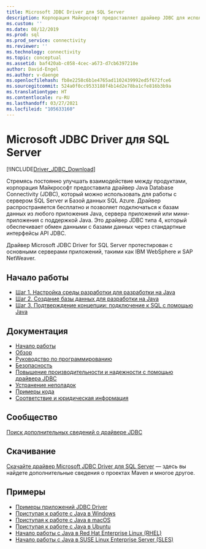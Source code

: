 ```yaml
---
title: Microsoft JDBC Driver для SQL Server
description: Корпорация Майкрософт предоставляет драйвер JDBC для использования с SQL Server и базой данных SQL Azure, обеспечивая возможность подключения из любого приложения Java, сервера или приложения.
ms.custom: ''
ms.date: 08/12/2019
ms.prod: sql
ms.prod_service: connectivity
ms.reviewer: ''
ms.technology: connectivity
ms.topic: conceptual
ms.assetid: baf420ab-c058-4cec-a673-d7cb6397210e
author: David-Engel
ms.author: v-daenge
ms.openlocfilehash: fb8e2258c6b1e4765ad1102439992ed5f672fce6
ms.sourcegitcommit: 524a0f0cc9533188f4b14d2e78ba1cfe816b3b9a
ms.translationtype: HT
ms.contentlocale: ru-RU
ms.lasthandoff: 03/27/2021
ms.locfileid: "105633160"
---
```

# <a name="microsoft-jdbc-driver-for-sql-server"></a>Microsoft JDBC Driver для SQL Server

[!INCLUDE[Driver_JDBC_Download](../../includes/driver_jdbc_download.md)]

Стремясь постоянно улучшать взаимодействие между продуктами, корпорация Майкрософт предоставила драйвер Java Database Connectivity (JDBC), который можно использовать для работы с сервером SQL Server и Базой данных SQL Azure. Драйвер распространяется бесплатно и позволяет подключаться к базам данных из любого приложения Java, сервера приложений или мини-приложения с поддержкой Java. Это драйвер JDBC типа 4, который обеспечивает обмен данными с базами данных через стандартные интерфейсы API JDBC.

Драйвер Microsoft JDBC Driver for SQL Server протестирован с основными серверами приложений, такими как IBM WebSphere и SAP NetWeaver.

## <a name="getting-started"></a>Начало работы

* [Шаг 1. Настройка среды разработки для разработки на Java](step-1-configure-development-environment-for-java-development.md)
* [Шаг 2. Создание базы данных для разработки на Java](step-2-create-a-sql-database-for-java-development.md)
* [Шаг 3. Подтверждение концепции: подключение к SQL с помощью Java](step-3-proof-of-concept-connecting-to-sql-using-java.md)

## <a name="documentation"></a>Документация

* [Начало работы](getting-started-with-the-jdbc-driver.md)
* [Обзор](overview-of-the-jdbc-driver.md)
* [Руководство по программированию](programming-guide-for-jdbc-sql-driver.md)
* [Безопасность](securing-jdbc-driver-applications.md)
* [Повышение производительности и надежности с помощью драйвера JDBC](improving-performance-and-reliability-with-the-jdbc-driver.md)
* [Устранение неполадок](diagnosing-problems-with-the-jdbc-driver.md)
* [Примеры кода](sample-jdbc-driver-applications.md)
* [Соответствие и юридическая информация](compliance-and-legal-for-the-jdbc-sql-driver.md)

## <a name="community"></a>Сообщество

[Поиск дополнительных сведений о драйвере JDBC](finding-additional-jdbc-driver-information.md)

## <a name="download"></a>Скачивание

[Скачайте драйвер Microsoft JDBC Driver для SQL Server](download-microsoft-jdbc-driver-for-sql-server.md) — здесь вы найдете дополнительные сведения о проектах Maven и многое другое.

## <a name="samples"></a>Примеры

* [Примеры приложений JDBC Driver](sample-jdbc-driver-applications.md)
* [Приступая к работе с Java в Windows](https://www.microsoft.com/sql-server/developer-get-started/java/windows/)
* [Приступая к работе с Java в macOS](https://www.microsoft.com/sql-server/developer-get-started/java/mac/)
* [Приступая к работе с Java в Ubuntu](https://www.microsoft.com/sql-server/developer-get-started/java/ubuntu/)
* [Начало работы с Java в Red Hat Enterprise Linux (RHEL)](https://www.microsoft.com/sql-server/developer-get-started/java/rhel/)
* [Начало работы с Java в SUSE Linux Enterprise Server (SLES)](https://www.microsoft.com/sql-server/developer-get-started/java/sles/)

